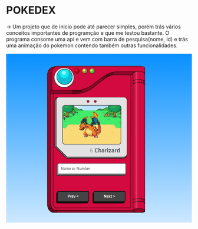 # POKEDEX
-> Um projeto que de inicio pode até parecer simples, porém trás vários conceitos importantes de programção e que me testou bastante. O programa consome uma api e vem com barra de pesquisa(nome, id) e trás uma animação do pokemon contendo também outras funcionalidades.

<img src="images/pokemon_wallpaper.png" alt="">
